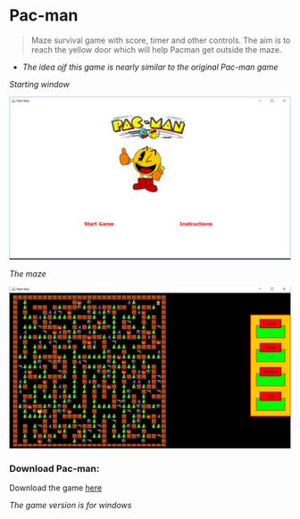 # Pac-man

>Maze survival game with score, timer and other controls. The aim is to reach the yellow door which will help Pacman get outside the maze.

* _The idea ojf this game is nearly similar to the original Pac-man game_

_Starting window_

![Starting window](https://github.com/ziyadelbanna/Pac-man/blob/master/Untitled.png)

_The maze_

![The maze](https://github.com/ziyadelbanna/Pac-man/blob/master/maze.jpg)

### Download Pac-man:
Download the game [here]()

_The game version is for windows_
